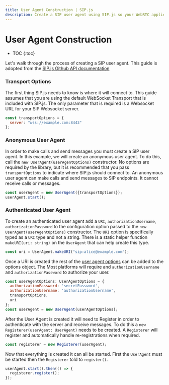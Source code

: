 ```yaml
---
title: User Agent Construction | SIP.js
description: Create a SIP user agent using SIP.js so your WebRTC application can send and receive calls and messages.
---
```


# User Agent Construction

* TOC
{:toc}

Let's walk through the process of creating a SIP user agent. This guide is adopted from the [SIP.js Github API documentation](https://github.com/onsip/SIP.js/blob/master/docs/api.md)

### Transport Options

The first thing SIP.js needs to know is where it will connect to. This guide assumes that you are using the default WebSocket Transport that is included with SIP.js. The only parameter that is required is a Websocket URL for your SIP Websocket server.

~~~javascript
const transportOptions = {
  server: "wss://example.com:8443"
};
~~~

### Anonymous User Agent

In order to make calls and send messages you must create a SIP user agent.  In this example, we will create an anonymous user agent.  To do this, call the `new UserAgent(userAgentOptions)` constructor. No options are required by the library, but it is recommended that you pass `transportOptions` to indicate where SIP.js should connect to. An anonymous user agent can make calls and send messages to SIP endpoints.  It cannot receive calls or messages.

~~~javascript
const userAgent = new UserAgent({transportOptions});
userAgent.start();
~~~

### Authenticated User Agent

To create an authenticated user agent add a `URI`, `authorizationUsername`, `authorizationPassword` to the configuration option passed to the `new UserAgent(userAgentOptions)` constructor. The `URI` option is specifically typed as a `URI` type and not a string. There is a static helper function `makeURI(uri: string)` on the `UserAgent` that can help create this type.

~~~javascript
const uri = UserAgent.makeURI("sip:alice@example.com");
~~~

Once a URI is created the rest of the [user agent options](https://github.com/onsip/SIP.js/blob/master/docs/api/sip.js.useragentoptions.md) can be added to the options object. The Most platforms will require and `authorizationUsername` and `authorizationPassword` to authorize your user.

~~~javascript
const userAgentOptions: UserAgentOptions = {
  authorizationPassword: 'secretPassword',
  authorizationUsername: 'authorizationUsername',
  transportOptions,
  uri
};
const userAgent = new UserAgent(userAgentOptions);
~~~

After the User Agent is created it will need to Register in order to authenticate with the server and receive messages. To do this a `new Registerer(userAgent: UserAgent)` needs to be created. A `Registerer` will register and automatically handle re-registrations when required.

~~~javascript
const registerer = new Registerer(userAgent);
~~~

Now that everything is created it can all be started. First the `UserAgent` must be started then the `Registerer` told to `register()`.

~~~javascript
userAgent.start().then(() => {
  registerer.register();
});
~~~
